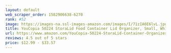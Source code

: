 ```yaml
---
layout: default 
﻿web_scraper_order: 1582906638-6270
rank: #52
image: https://images-na.ssl-images-amazon.com/images/I/71zIA6E6lvL.jpg
title: YouCopia 50224 StoraLid Food Container Lid Organizer, Small, White
url: https://www.amazon.com/YouCopia-50224-StoraLid-Container-Organizer/dp/B081F99X3W/ref=zg_mw_home-garden_52?_encoding=UTF8&psc=1&refRID=VNAFRWV2J3PCK3AH2E7B
reviews: 4.5 out of 5 stars
price: $12.99 - $33.57
---
```

